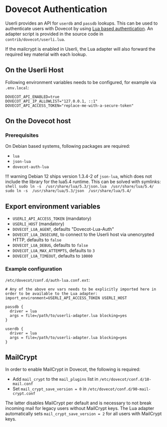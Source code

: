 # Dovecot Authentication

Userli provides an API for `userdb` and `passdb` lookups.
This can be used to authenticate users with Dovecot by using [Lua based authentication](https://doc.dovecot.org/2.3/configuration_manual/authentication/lua_based_authentication/).
An adapter script is provided in the source code in `contrib/dovecot/userli.lua`.

If the mailcrypt is enabled in Userli, the Lua adapter will also forward the required key material with each lookup.

## On the Userli Host

Following environment variables needs to be configured, for example via `.env.local`:

```shell
DOVECOT_API_ENABLED=true
DOVECOT_API_IP_ALLOWLIST="127.0.0.1, ::1"
DOVECOT_API_ACCESS_TOKEN="replace-me-with-a-secure-token"
```

## On the Dovecot host

### Prerequisites

On Debian based systems, following packages are required:

* `lua`
* `json-lua`
* `dovecot-auth-lua`

!!! warning
    Debian 12 ships version 1.3.4-2 of `json-lua`, which does not include the library for the lua5.4 runtime.
    This can be solved with symlinks:
    ```shell
    sudo ln -s  /usr/share/lua/5.3/json.lua  /usr/share/lua/5.4/
    sudo ln -s  /usr/share/lua/5.3/json  /usr/share/lua/5.4/
    ```

## Export environment variables

- `USERLI_API_ACCESS_TOKEN` (mandatory)
- `USERLI_HOST` (mandatory)
- `DOVECOT_LUA_AGENT`, defaults "Dovecot-Lua-Auth"
- `DOVECOT_LUA_INSECURE`, to connect to the Userli host via unencrypted HTTP, defaults to `false`
- `DOVECOT_LUA_DEBUG`, defaults to `false`
- `DOVECOT_LUA_MAX_ATTEMPTS`, defaults to `3`
- `DOVECOT_LUA_TIMEOUT`, defaults to `10000`

### Example configuration

`/etc/dovecot/conf.d/auth-lua.conf.ext`:

```text
# Any of the above env vars needs to be explicitly imported here in order to be available to the Lua adapter:
import_environment=USERLI_API_ACCESS_TOKEN USERLI_HOST

passdb {
  driver = lua
  args = file=/path/to/userli-adapter.lua blocking=yes
}

userdb {
  driver = lua
  args = file=/path/to/userli-adapter.lua blocking=yes
}
```

## MailCrypt

In order to enable MailCrypt in Dovecot, the following is required:

* Add `mail_crypt` to the `mail_plugins` list in `/etc/dovecot/conf.d/10-mail.conf`
* Set `mail_crypt_save_version = 0` in `/etc/dovecot/conf.d/90-mail-crypt.conf`

The latter disables MailCrypt per default and is necessary to not break incoming mail for legacy users without MailCrypt keys.
The Lua adapter automatically sets `mail_crypt_save_version = 2` for all users with MailCrypt keys.
